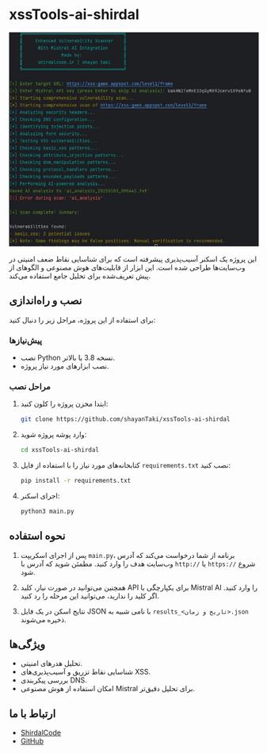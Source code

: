# xssTools-ai-shirdal

![تصویر پیش نمایش ](images/1.JPG)


این پروژه یک اسکنر آسیب‌پذیری پیشرفته است که برای شناسایی نقاط ضعف امنیتی در وب‌سایت‌ها طراحی شده است. این ابزار از قابلیت‌های هوش مصنوعی و الگوهای از پیش تعریف‌شده برای تحلیل جامع استفاده می‌کند.

## نصب و راه‌اندازی

برای استفاده از این پروژه، مراحل زیر را دنبال کنید:

### پیش‌نیازها
- نصب Python نسخه 3.8 یا بالاتر.
- نصب ابزارهای مورد نیاز پروژه.

### مراحل نصب
1. ابتدا مخزن پروژه را کلون کنید:
   ```bash
   git clone https://github.com/shayanTaki/xssTools-ai-shirdal
   ```

2. وارد پوشه پروژه شوید:
   ```bash
   cd xssTools-ai-shirdal
   ```

3. کتابخانه‌های مورد نیاز را با استفاده از فایل `requirements.txt` نصب کنید:
   ```bash
   pip install -r requirements.txt
   ```

4. اجرای اسکنر:
   ```bash
   python3 main.py
   ```

## نحوه استفاده

1. پس از اجرای اسکریپت `main.py`، برنامه از شما درخواست می‌کند که آدرس وب‌سایت هدف را وارد کنید. مطمئن شوید که آدرس با `http://` یا `https://` شروع شود.

2. همچنین می‌توانید در صورت نیاز، کلید API برای یکپارچگی با Mistral AI را وارد کنید. اگر کلید را ندارید، می‌توانید این مرحله را رد کنید.

3. نتایج اسکن در یک فایل JSON با نامی شبیه به `results_<تاریخ و زمان>.json` ذخیره می‌شوند.

## ویژگی‌ها

- تحلیل هدرهای امنیتی.
- شناسایی نقاط تزریق و آسیب‌پذیری‌های XSS.
- بررسی پیکربندی DNS.
- امکان استفاده از هوش مصنوعی Mistral برای تحلیل دقیق‌تر.

## ارتباط با ما
- [ShirdalCode](https://shirdalcode.ir)
- [GitHub](https://github.com/shayanTaki)

 
